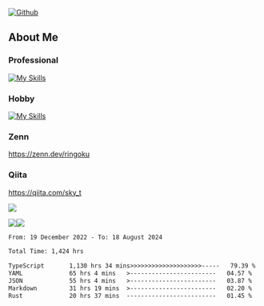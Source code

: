 [![Github](https://img.shields.io/github/followers/skyt-a?label=Follow&style=social)](https://github.com/skyt-a)

## About Me
### Professional
[![My Skills](https://skillicons.dev/icons?i=react,ts,js,nodejs,java,graphql,firebase,githubactions&theme=light)](https://skillicons.dev)
### Hobby
[![My Skills](https://skillicons.dev/icons?i=unity,rust,py&theme=light)](https://skillicons.dev)

### Zenn
https://zenn.dev/ringoku
### Qiita
https://qiita.com/sky_t


![](https://github-profile-summary-cards.vercel.app/api/cards/profile-details?username=skyt-a&theme=default)

![](https://github-profile-summary-cards.vercel.app/api/cards/repos-per-language?username=skyt-a&theme=default)![](https://github-profile-summary-cards.vercel.app/api/cards/stats?username=RinGoku&theme=default)

<!--START_SECTION:waka-->

```txt
From: 19 December 2022 - To: 18 August 2024

Total Time: 1,424 hrs

TypeScript       1,130 hrs 34 mins>>>>>>>>>>>>>>>>>>>>-----   79.39 %
YAML             65 hrs 4 mins   >------------------------   04.57 %
JSON             55 hrs 4 mins   >------------------------   03.87 %
Markdown         31 hrs 19 mins  >------------------------   02.20 %
Rust             20 hrs 37 mins  -------------------------   01.45 %
```

<!--END_SECTION:waka-->

